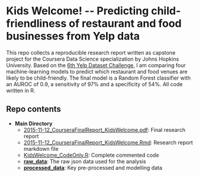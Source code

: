 # Kids Welcome! -- Predicting child-friendliness of restaurant and food businesses from Yelp data

This repo collects a reproducible research report written as capstone project for the Coursera Data Science specialization by Johns Hopkins University. Based on the [6th Yelp Dataset Challenge](http://www.yelp.com/dataset_challenge), I am comparing four machine-learning models to predict which restaurant and food venues are likely to be child-friendly. The final model is a Random Forest classifier with an AUROC of 0.9, a sensitivity of 97% and a specificity of 54%. All code written in R.

## Repo contents

* **Main Directory**
  + [2015-11-12_CourseraFinalReport_KidsWelcome.pdf](https://github.com/lordyo/yelp_kidswelcome/blob/master/2015-11-12_CourseraFinalReport_KidsWelcome.pdf): Final research report
  + [2015-11-12_CourseraFinalReport_KidsWelcome.Rmd](https://github.com/lordyo/yelp_kidswelcome/blob/master/2015-11-12_CourseraFinalReport_KidsWelcome.Rmd): Research report markdown file
  + [KidsWelcome_CodeOnly.R](https://github.com/lordyo/yelp_kidswelcome/blob/master/KidsWelcome_CodeOnly.R): Complete commented code
  + **[raw_data](https://github.com/lordyo/yelp_kidswelcome/tree/master/raw_data)**: The raw json data used for the analysis
  * **[processed_data](https://github.com/lordyo/yelp_kidswelcome/tree/master/processed_data)**: Key pre-processed and modelling data



